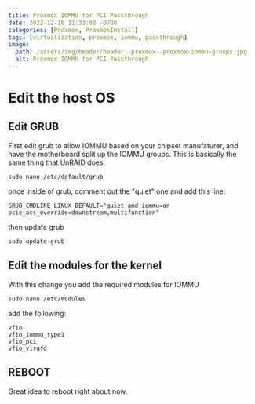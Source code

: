 ```yaml
---
title: Proxmox IOMMU for PCI Passthrough
date: 2022-12-16 11:33:00 -0700
categories: [Proxmox, ProxmoxInstall]
tags: [virtualization, proxmox, iommu, passthrough]
image:
  path: /assets/img/header/header--proxmox--proxmox-iommu-groups.jpg
  alt: Proxmox IOMMU for PCI Passthrough
---
```


# Edit the host OS

## Edit GRUB

First edit grub to allow IOMMU based on your chipset manufaturer, and have the motherboard split up the IOMMU groups. This is basically the same thing that UnRAID does.

`sudo nano /etc/default/grub`

once inside of grub, comment out the "quiet" one and add this line:

`GRUB_CMDLINE_LINUX_DEFAULT="quiet amd_iommu=on pcie_acs_override=downstream,multifunction"`

then update grub

`sudo update-grub`

## Edit the modules for the kernel

With this change you add the required modules for IOMMU 

`sudo nano /etc/modules`

add the following:

```
vfio
vfio_iommu_type1
vfio_pci
vfio_virqfd
```


## REBOOT

Great idea to reboot right about now.
